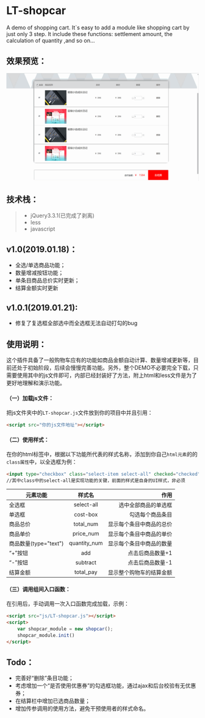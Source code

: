 # LT-shopcar
A demo of shopping cart. It`s easy to add a  module like shopping cart by just only 3 step. It include these functions: settlement amount, the calculation of quantity ,and so on...

## 效果预览：
![IMAGE](https://github.com/ChrisLee0211/LT-shopcar/blob/master/example01.gif)

## 技术栈：
> - jQuery3.3.1(已完成了剥离)
> - less
> - javascript

## v1.0(2019.01.18)：
- 全选/单选商品功能；
- 数量增减按钮功能；
- 单条目商品总价实时更新；
- 结算金额实时更新

## v1.0.1(2019.01.21):
- 修复了复选框全部选中而全选框无法自动打勾的bug

## 使用说明：
这个插件具备了一般购物车应有的功能如商品金额自动计算、数量增减更新等，目前还处于初始阶段，后续会慢慢完善功能。另外，整个DEMO不必要完全下载，只需要使用其中的js文件即可，内部已经封装好了方法，附上html和less文件是为了更好地理解和演示功能。
#### （一）加载js文件：
把js文件夹中的`LT-shopcar.js`文件放到你的项目中并且引用：
```html
<script src="你的js文件地址"></script>
```

#### （二）使用样式：
在你的html标签中，根据以下功能所代表的样式名称，添加到你自己`html元素`的的`class属性`中，以全选框为例：
```html
<input type="checkbox" class="select-item select-all" checked="checked">&nbsp;全选
//其中class中的select-all是实现功能的关键，前面的样式是自身的UI样式，非必须
```

|元素功能       | 样式名          | 作用  |
| ------------- |:-------------:| -----:|
| 全选框       | select-all | 选中全部商品的单选框 |
| 单选框     | cost-box      |   勾选每个商品条目 |
| 商品总价 | total_num      |    显示每个条目中商品的总价 |
| 商品单价       | price_num | 显示每个条目中商品的单价 |
| 商品数量(type="text")     | quantity_num      |   显示每个条目中商品的数量 |
| “+”按钮 | add      |    点击后商品数量+1 |
| “-”按钮 | subtract      |    点击后商品数量-1 |
| 结算金额       | total_pay | 显示整个购物车的结算金额 |

#### （三）调用组间入口函数：
在引用后，手动调用一次入口函数完成加载，示例：
```html
<script src="js/LT-shopcar.js"></script>
<script>
    var shopcar_module = new shopcar();
    shopcar_module.init()
</script>
```

## Todo：
- 完善好“删除”条目功能；
- 考虑增加一个“是否使用优惠券”的勾选框功能，通过ajax和后台校验有无优惠券；
- 在结算栏中增加已选商品数量；
- 增加传参调用的使用方法，避免干预使用者的样式命名。
